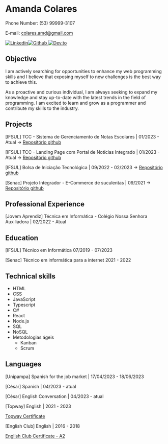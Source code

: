 # Amanda Colares
Phone Number: (53) 99999-3107

E-mail: colares.amd@gmail.com

[![Linkedin](https://img.shields.io/badge/LinkedIn-0077B5?style=for-the-badge&logo=linkedin&logoColor=white)](https://www.linkedin.com/in/amanda-colares-894a56215/)[![Github](https://img.shields.io/badge/GitHub-100000?style=for-the-badge&logo=github&logoColor=white)
](https://github.com/colaresAmanda)[![Dev.to](https://img.shields.io/badge/dev.to-0A0A0A?style=for-the-badge&logo=devdotto&logoColor=white)](https://dev.to/colaresamanda)

## Objective
I am actively searching for opportunities to enhance my web programming skills and I believe that exposing myself to new challenges is the best way to achieve this.

As a proactive and curious individual, I am always seeking to expand my knowledge and stay up-to-date with the latest trends in the field of programming. I am excited to learn and grow as a programmer and contribute my skills to the industry.

## Projects

[IFSUL] TCC - Sistema de Gerenciamento de Notas Escolares | 01/2023 - Atual -> [Repositório github](https://github.com/colaresAmanda/portal-raphael-brusque)

[IFSUL] TCC - Landing Page com Portal de Notícias Integrado | 01/2023 - Atual -> [Repositório github](https://github.com/colaresAmanda/raphael-brusque)

[IFSUL] Bolsa de Iniciação Tecnológica | 09/2022 - 02/2023 -> [Repositório github](https://github.com/colaresAmanda/cruzamendel)

[Senac] Projeto Integrador - E-Commerce de suculentas | 09/2021 -> [Repositório github](https://github.com/colaresAmanda/Projeto-Integrador_Senac)

## Professional Experience
[Jovem Aprendiz] Técnica em Informática - Colégio Nossa Senhora Auxiliadora | 02/2022 - Atual

## Education 
[IFSUL] Técnico em Informática 07/2019 - 07/2023

[Senac] Técnico em informática para a internet 2021 - 2022

## Technical skills
- HTML
- CSS
- JavaScript
- Typescript
- C#
- React
- Node.js
- SQL
- NoSQL
- Metodologias ágeis
    - Kanban
    - Scrum


## Languages
[Unipampa] Spanish for the job market | 17/04/2023 - 18/06/2023

[César] Spanish | 04/2023 - atual

[César]  English Conversation | 04/2023 - atual

[Topway] English | 2021 - 2023

[Topway Certificate]()

[English Club] English | 2016 - 2018

[English Club Certificate - A2](https://drive.google.com/file/d/1-hrEEJopyEq5MYqhnR4g96_RfnI6A9VI/view?usp=share_link)



